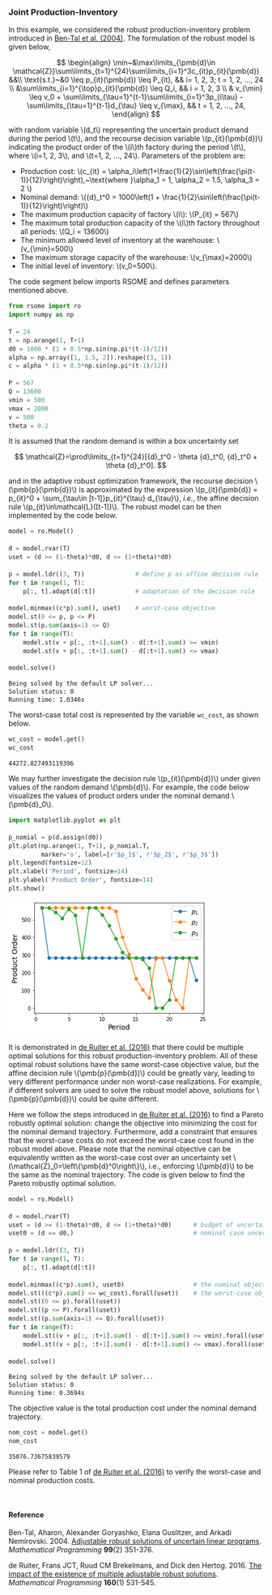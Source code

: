 <script src="https://cdn.mathjax.org/mathjax/latest/MathJax.js?config=TeX-AMS-MML_HTMLorMML" type="text/javascript"></script>

### Joint Production-Inventory

In this example, we considered the robust production-inventory problem introduced in [Ben-Tal et al. (2004)](#ref1). The formulation of the robust model is given below,

$$
\begin{align}
\min~&\max\limits_{\pmb{d}\in \mathcal{Z}}\sum\limits_{t=1}^{24}\sum\limits_{i=1}^3c_{it}p_{it}(\pmb{d}) &&\\
\text{s.t.}~&0 \leq p_{it}(\pmb{d}) \leq P_{it}, && i= 1, 2, 3; t = 1, 2, ..., 24 \\
&\sum\limits_{i=1}^{\top}p_{it}(\pmb{d}) \leq Q_i, && i = 1, 2, 3 \\
& v_{\min} \leq v_0 + \sum\limits_{\tau=1}^{t-1}\sum\limits_{i=1}^3p_{i\tau} - \sum\limits_{\tau=1}^{t-1}d_{\tau} \leq v_{\max}, && t = 1, 2, ..., 24,
\end{align}
$$

with random variable \\(d_t\\) representing the uncertain product demand during the period \\(t\\), and the recourse decision variable \\(p_{it}(\pmb{d})\\) indicating the product order of the \\(i\\)th factory during the period \\(t\\), where \\(i=1, 2, 3\\), and \\(t=1, 2, ..., 24\\). Parameters of the problem are:

- Production cost: \\(c_{it}  = \alpha_i\left(1+\frac{1}{2}\sin\left(\frac{\pi(t-1)}{12}\right)\right),~\text{where }\alpha_1 = 1, \alpha_2 = 1.5, \alpha_3 = 2 \\)
- Nominal demand: \\({d}_t^0 = 1000\left(1 + \frac{1}{2}\sin\left(\frac{\pi(t-1)}{12}\right)\right)\\)
- The maximum production capacity of factory \\(i\\): \\(P_{it} = 567\\)
- The maximum total production capacity of the \\(i\\)th factory throughout all periods: \\(Q_i = 13600\\)
- The minimum allowed level of inventory at the warehouse: \\(v_{\min}=500\\)
- The maximum storage capacity of the warehouse: \\(v_{\max}=2000\\)
- The initial level of inventory: \\(v_0=500\\).

The code segment below imports RSOME and defines parameters mentioned above.

```python
from rsome import ro
import numpy as np

T = 24
t = np.arange(1, T+1)
d0 = 1000 * (1 + 0.5*np.sin(np.pi*(t-1)/12))
alpha = np.array([1, 1.5, 2]).reshape((3, 1))
c = alpha * (1 + 0.5*np.sin(np.pi*(t-1)/12))

P = 567
Q = 13600
vmin = 500
vmax = 2000
v = 500
theta = 0.2
```

It is assumed that the random demand is within a box uncertainty set

$$
\mathcal{Z}=\prod\limits_{t=1}^{24}[{d}_t^0 - \theta {d}_t^0, {d}_t^0 + \theta {d}_t^0].
$$

and in the adaptive robust optimization framework, the recourse decision \\(\pmb{p}(\pmb{d})\\) is approximated by the expression \\(p_{it}(\pmb{d}) = p_{it}^0 + \sum_{\tau\in [t-1]}p_{it}^{\tau} d_{\tau}\\), <i>i.e.</i>, the affine decision rule \\(p_{it}\in\mathcal{L}([t-1])\\). The robust model can be then implemented by the code below.

```python
model = ro.Model()

d = model.rvar(T)
uset = (d >= (1-theta)*d0, d <= (1+theta)*d0)

p = model.ldr((3, T))              # define p as affine decision rule
for t in range(1, T):
    p[:, t].adapt(d[:t])           # adaptation of the decision rule

model.minmax((c*p).sum(), uset)    # worst-case objective
model.st(0 <= p, p <= P)
model.st(p.sum(axis=1) <= Q)
for t in range(T):
    model.st(v + p[:, :t+1].sum() - d[:t+1].sum() >= vmin)
    model.st(v + p[:, :t+1].sum() - d[:t+1].sum() <= vmax)

model.solve()
```

```
Being solved by the default LP solver...
Solution status: 0
Running time: 1.0346s
```

The worst-case total cost is represented by the variable `wc_cost`, as shown below.

```python
wc_cost = model.get()
wc_cost
```

```
44272.827493119396
```

We may further investigate the decision rule \\(p_{it}(\pmb{d})\\) under given values of the random demand \\(\pmb{d}\\). For example, the code below visualizes the values of product orders under the nominal demand \\(\pmb{d}_0\\). 

```python
import matplotlib.pyplot as plt

p_nomial = p(d.assign(d0))
plt.plot(np.arange(1, T+1), p_nomial.T, 
         marker='o', label=[r'$p_1$', r'$p_2$', r'$p_3$'])
plt.legend(fontsize=12)
plt.xlabel('Period', fontsize=14)
plt.ylabel('Product Order', fontsize=14)
plt.show()
```

![png](inv_product_sol_aly.png)


It is demonstrated in [de Ruiter et al. (2016)](#ref2) that there could be multiple optimal solutions for this robust production-inventory problem. All of these optimal robust solutions have the same worst-case objective value, but the affine decision rule \\(\pmb{p}(\pmb{d})\\) could be greatly vary, leading to very different performance under non worst-case realizations. For example, if different solvers are used to solve the robust model above, solutions for \\(\pmb{p}(\pmb{d})\\) could be quite different.

Here we follow the steps introduced in [de Ruiter et al. (2016)](#ref2) to find a Pareto robustly optimal solution: change the objective into minimizing the cost for the nominal demand trajectory. Furthermore, add a constraint that ensures that the worst-case costs do not exceed the worst-case cost found in the robust model above. Please note that the nominal objective can be equivalently written as the worst-case cost over an uncertainty set \\(\mathcal{Z}_0=\\left\\{\pmb{d}^0\\right\\}\\), i.e., enforcing \\(\pmb{d}\\) to be the same as the nominal trajectory. The code is given below to find the Pareto robustly optimal solution.

```python
model = ro.Model()

d = model.rvar(T)
uset = (d >= (1-theta)*d0, d <= (1+theta)*d0)      # budget of uncertainty
uset0 = (d == d0,)                                 # nominal case uncertainty set

p = model.ldr((3, T))
for t in range(1, T):
    p[:, t].adapt(d[:t])

model.minmax((c*p).sum(), uset0)                   # the nominal objective
model.st(((c*p).sum() <= wc_cost).forall(uset))    # the worst-case objective
model.st((0 <= p).forall(uset))
model.st((p <= P).forall(uset))
model.st((p.sum(axis=1) <= Q).forall(uset))
for t in range(T):
    model.st((v + p[:, :t+1].sum() - d[:t+1].sum() >= vmin).forall(uset))
    model.st((v + p[:, :t+1].sum() - d[:t+1].sum() <= vmax).forall(uset))

model.solve()
```

```
Being solved by the default LP solver...
Solution status: 0
Running time: 0.3694s
```
The objective value is the total production cost under the nominal demand trajectory.

```python
nom_cost = model.get()
nom_cost
```

```
35076.73675839579
```

Please refer to Table 1 of [de Ruiter et al. (2016)](#ref2) to verify the worst-case and nominal production costs.

<br>

#### Reference

<a id="ref1"></a>

Ben-Tal, Aharon, Alexander Goryashko, Elana Guslitzer, and Arkadi Nemirovski. 2004. [Adjustable robust solutions of uncertain linear programs](https://www2.isye.gatech.edu/~nemirovs/MP_Elana_2004.pdf). <i>Mathematical Programming</i> <b>99</b>(2) 351-376.

<a id="ref2"></a>
de Ruiter, Frans JCT, Ruud CM Brekelmans, and Dick den Hertog. 2016. [The impact of the existence of multiple adjustable robust solutions](https://link.springer.com/article/10.1007/s10107-016-0978-6). <i>Mathematical Programming</i> <b>160</b>(1) 531-545.
